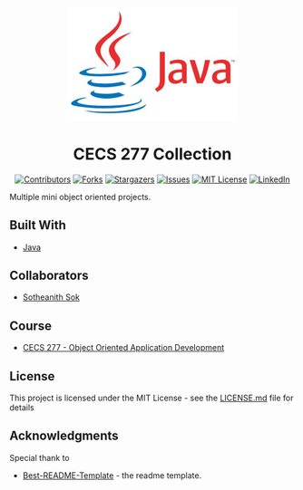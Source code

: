 <!-- Readme Start here -->

<!-- Load logo from readme/logo.jpg -->
<div align="center">
  <img src="readme/logo.jpg" width=300 alt="logo" />
</div>


<!-- Title -->
<h1 align="center" style="border: none">
CECS 277 Collection
</h1>


<!-- Shield IO - very nice icons -->
<div align="center">

[![Contributors][contributors_shield]][contributors_url]
[![Forks][forks_shield]][forks_url]
[![Stargazers][stars_shield]][stars_url]
[![Issues][issues_shield]][issues_url]
[![MIT License][license_shield]][license_url]
[![LinkedIn][linkedin_shield]][linkedin_url]

</div>


<!-- Description -->
Multiple mini object oriented projects. 

<!-- Include your major tools and frameworks -->
## Built With
- [Java]


<!-- Collaborators information -->
## Collaborators
- [Sotheanith Sok]

## Course
- [CECS 277 - Object Oriented Application Development]


<!-- License -->
## License
This project is licensed under the MIT License - see the [LICENSE.md][license_url] file for details


<!-- Shoutout to other projects, plugin, or minor tools -->
## Acknowledgments
Special thank to
- [Best-README-Template] - the readme template.


<!-- References -->
<!-- Shield Icons-->
[contributors_shield]: https://img.shields.io/github/contributors/sotheanithsok/CECS-277-Collection.svg?style=for-the-badge
[forks_shield]: https://img.shields.io/github/forks/sotheanithsok/CECS-277-Collection.svg?style=for-the-badge
[stars_shield]: https://img.shields.io/github/stars/sotheanithsok/CECS-277-Collection.svg?style=for-the-badge
[issues_shield]: https://img.shields.io/github/issues/sotheanithsok/CECS-277-Collection.svg?style=for-the-badge
[license_shield]: https://img.shields.io/github/license/sotheanithsok/CECS-277-Collection.svg?style=for-the-badge
[linkedin_shield]: https://img.shields.io/badge/-LinkedIn-black.svg?style=for-the-badge&logo=linkedin&colorB=555

<!-- Shield URLs -->
[contributors_url]: https://github.com/sotheanithsok/CECS-277-Collection/graphs/contributors
[forks_url]: https://github.com/sotheanithsok/CECS-277-Collection/network/members
[stars_url]: https://github.com/sotheanithsok/CECS-277-Collection/stargazers
[issues_url]: https://github.com/sotheanithsok/CECS-277-Collection/issues
[license_url]: https://github.com/sotheanithsok/CECS-277-Collection/blob/master/LICENSE
[linkedin_url]: https://www.linkedin.com/in/sotheanith-sok-969ab0b3/

<!-- Other links -->
[Sotheanith Sok]: https://github.com/sotheanithsok
[Best-README-Template]: https://github.com/othneildrew/Best-README-Template
[Java]: https://www.oracle.com/java/technologies/javase-downloads.html
[CECS 277 - Object Oriented Application Development]: http://catalog.csulb.edu/preview_course_nopop.php?catoid=5&coid=39980

